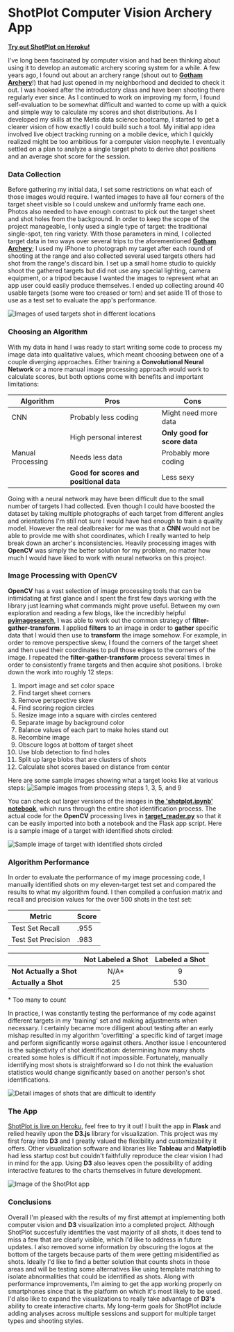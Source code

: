 # ShotPlot Computer Vision Archery App

[**Try out ShotPlot on Heroku!**](https://lw-shotplot.herokuapp.com)

I've long been fascinated by computer vision and had been thinking about using it to develop an automatic archery scoring system for a while. A few years ago, I found out about an archery range (shout out to [**Gotham Archery**](https://www.got-archery.com/)!) that had just opened in my neighborhood and decided to check it out. I was hooked after the introductory class and have been shooting there regularly ever since. As I continued to work on improving my form, I found self-evaluation to be somewhat difficult and wanted to come up with a quick and simple way to calculate my scores and shot distributions. As I developed my skills at the Metis data science bootcamp, I started to get a clearer vision of how exactly I could build such a tool. My initial app idea involved live object tracking running on a mobile device, which I quickly realized might be too ambitious for a computer vision neophyte. I eventually settled on a plan to analyze a single target photo to derive shot positions and an average shot score for the session.

### Data Collection

Before gathering my initial data, I set some restrictions on what each of those images would require. I wanted images to have all four corners of the target sheet visible so I could unskew and uniformly frame each one. Photos also needed to have enough contrast to pick out the target sheet and shot holes from the background. In order to keep the scope of the project manageable, I only used a single type of target: the traditional single-spot, ten ring variety. With those parameters in mind, I collected target data in two ways over several trips to the aforementioned [**Gotham Archery**](https://www.got-archery.com/); I used my iPhone to photograph my target after each round of shooting at the range and also collected several used targets others had shot from the range's discard bin. I set up a small home studio to quickly shoot the gathered targets but did not use any special lighting, camera equipment, or a tripod because I wanted the images to represent what an app user could easily produce themselves. I ended up collecting around 40 usable targets (some were too creased or torn) and set aside 11 of those to use as a test set to evaluate the app's performance.

![Images of used targets shot in different locations](img/targets.jpg)

### Choosing an Algorithm

With my data in hand I was ready to start writing some code to process my image data into qualitative values, which meant choosing between one of a couple diverging approaches. Either training a **Convolutional Neural Network** or a more manual image processing approach would work to calculate scores, but both options come with benefits and important limitations:

| Algorithm         | Pros                                    | Cons                         |
| ----------------- | --------------------------------------- | ---------------------------- |
| CNN               | Probably less coding                    | Might need more data         |
|                   | High personal interest                  | **Only good for score data** |
| Manual Processing | Needs less data                         | Probably more coding         |
|                   | **Good for scores and positional data** | Less sexy                    |

Going with a neural network may have been difficult due to the small number of targets I had collected. Even though I could have boosted the dataset by taking multiple photographs of each target from different angles and orientations I'm still not sure I would have had enough to train a quality model. However the real dealbreaker for me was that a **CNN** would not be able to provide me with shot coordinates, which I really wanted to help break down an archer's inconsistencies. Heavily processing images with **OpenCV** was simply the better solution for my problem, no matter how much I would have liked to work with neural networks on this project.

### Image Processing with OpenCV

**OpenCV** has a vast selection of image processing tools that can be intimidating at first glance and I spent the first few days working with the library just learning what commands might prove useful. Between my own exploration and reading a few blogs, like the incredibly helpful [**pyimagesearch**](https://www.pyimagesearch.com/), I was able to work out the common strategy of **filter-gather-transform**. I applied **filters** to an image in order to **gather** specific data that I would then use to **transform** the image somehow. For example, in order to remove perspective skew, I found the corners of the target sheet and then used their coordinates to pull those edges to the corners of the image. I repeated the **filter-gather-transform** process several times in order to consistently frame targets and then acquire shot positions. I broke down the work into roughly 12 steps:
1. Import image and set color space
2. Find target sheet corners
3. Remove perspective skew
4. Find scoring region circles
5. Resize image into a square with circles centered
6. Separate image by background color
7. Balance values of each part to make holes stand out
8. Recombine image
9. Obscure logos at bottom of target sheet
10. Use blob detection to find holes
11. Split up large blobs that are clusters of shots
12. Calculate shot scores based on distance from center

Here are some sample images showing what a target looks like at various steps:
![Sample images from processing steps 1, 3, 5, and 9](img/steps.jpg)

You can check out larger versions of the images in [**the 'shotplot.ipynb' notebook**](shotplot.ipynb), which runs through the entire shot identification process. The actual code for the **OpenCV** processing lives in [**target_reader.py**](code/target_reader.py) so that it can be easily imported into both a notebook and the Flask app script. Here is a sample image of a target with identified shots circled:

![Sample image of target with identified shots circled](img/blobs.jpg)

### Algorithm Performance

In order to evaluate the performance of my image processing code, I manually identified shots on my eleven-target test set and compared the results to what my algorithm found. I then compiled a confusion matrix and recall and precision values for the over 500 shots in the test set:

| Metric             | Score |
| ------------------ | ----- |
| Test Set Recall    | .955  |
| Test Set Precision | .983  |

|                         | Not Labeled a Shot   | Labeled a Shot |
| ----------------------- | :------------------: | :------------: |
| **Not Actually a Shot** | N/A\*                | 9              |
| **Actually a Shot**     | 25                   | 530            |

\* Too many to count

In practice, I was constantly testing the performance of my code against different targets in my 'training' set and making adjustments when necessary. I certainly became more dilligent about testing after an early mishap resulted in my algorithm 'overfitting' a specific kind of target image and perform significantly worse against others. Another issue I encountered is the subjectivity of shot identification: determining how many shots created some holes is difficult if not impossible. Fortunately, manually identifying most shots is straightforward so I do not think the evaluation statistics would change significantly based on another person's shot identifications.

![Detail images of shots that are difficult to identify](img/details.jpg)

### The App

[ShotPlot is live on Heroku](https://lw-shotplot.herokuapp.com), feel free to try it out! I built the app in **Flask** and relied heavily upon the **D3.js** library for visualization. This project was my first foray into **D3** and I greatly valued the flexibility and customizability it offers. Other visualization software and libraries like **Tableau** and **Matplotlib** had less startup cost but couldn't faithfully reproduce the clear vision I had in mind for the app. Using **D3** also leaves open the possibility of adding interactive features to the charts themselves in future development.

![Image of the ShotPlot app](img/app.jpg)

### Conclusions

Overall I'm pleased with the results of my first attempt at implementing both computer vision and **D3** visualization into a completed project. Although ShotPlot succesfully identifies the vast majority of all shots, it does tend to miss a few that are clearly visible, which I'd like to address in future updates. I also removed some information by obscuring the logos at the bottom of the targets because parts of them were getting misidentified as shots. Ideally I'd like to find a better solution that counts shots in those areas and will be testing some alternatives like using template matching to isolate abnormalities that could be identified as shots. Along with performance improvements, I'm aiming to get the app working properly on smartphones since that is the platform on which it's most likely to be used. I'd also like to expand the visualizations to really take advantage of **D3's** ability to create interactive charts. My long-term goals for ShotPlot include adding analyses across multiple sessions and support for multiple target types and shooting styles.
